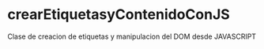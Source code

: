 # crearEtiquetasyContenidoConJS
Clase de creacion de etiquetas y manipulacion del DOM desde JAVASCRIPT
